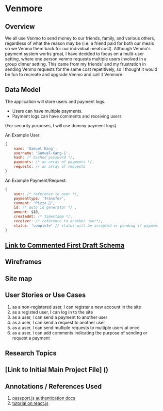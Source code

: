 # Venmore

## Overview

We all use Venmo to send money to our friends, family, and various others, regardless of what the reason may be (i.e. a friend paid for both our meals so we Venmo them back for our individual meal cost). Although Venmo's payment system works great, I have decided to focus on a multi-user setting, where one person venmo requests multiple users involved in a group dinner setting. This came from my friends' and my frustration in sending Venmo requests for the same cost repetitively, so I thought it would be fun to recreate and upgrade Venmo and call it Venmore.

## Data Model

The application will store users and payment logs.

* Users can have multiple payments.
* Payment logs can have comments and receiving users

(For security purposes, I will use dummy payment logs)

An Example User:

```javascript
{
    name: 'Samuel Kang',
    username: 'Samuel-Kang-1',
    hash: /* hashed password */,
    payments: /* an array of payments */,
    requests: // an array of requests
}
```
An Example Payment/Request:

```javascript 
{
    user: /* reference to user */,
    paymenttype: 'Transfer',
    comment: 'Pizza 🍕',
    id: /* auto id generator */ ,
    amount: $10,
    createdAt: /* timestamp */,
    receiver: /* reference to another user*/,
    status: 'complete' // status will be accepted or pending if paymenttype is 'Request'
}
```

## [Link to Commented First Draft Schema](db.mjs)

## Wireframes

## Site map

## User Stories or Use Cases

1. as a non-registered user, I can register a new account in the site
2. as a registed user, I can log in to the site
3. as a user, I can send a payment to another user
4. as a user, I can send a request to another user
5. as a user, I can send multiple requests to multiple users at once
6. as a user, I can add comments indicating the purpose of sending or request a payment

## Research Topics

## [Link to Initial Main Project File] ()

## Annotations / References Used

1. [passport.js authentication docs](http://passportjs.org/docs)
2. [tutorial on react.js](https://react.dev/learn)